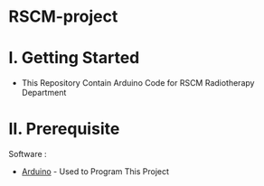 # RSCM-project

# I. Getting Started
* This Repository Contain Arduino Code for RSCM Radiotherapy Department

# II. Prerequisite

Software :

* [Arduino](arduino.cc) - Used to Program This Project


